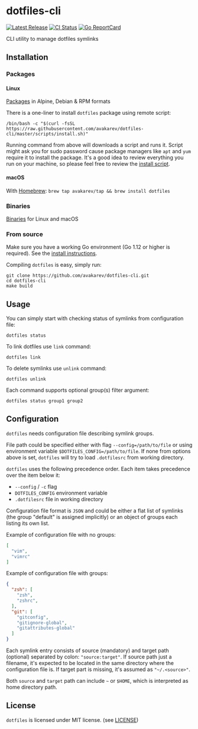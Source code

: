 # dotfiles-cli

[![Latest Release](https://img.shields.io/github/release/avakarev/dotfiles-cli.svg)](https://github.com/avakarev/dotfiles-cli/releases)
[![CI Status](https://github.com/avakarev/dotfiles-cli/actions/workflows/go.yml/badge.svg)](https://github.com/avakarev/dotfiles-cli/actions)
[![Go ReportCard](http://goreportcard.com/badge/avakarev/dotfiles-cli)](http://goreportcard.com/report/avakarev/dotfiles-cli)

CLI utility to manage dotfiles symlinks

## Installation

### Packages

#### Linux

[Packages](https://github.com/avakarev/dotfiles/releases) in Alpine, Debian & RPM formats

There is a one-liner to install `dotfiles` package using remote script:

    /bin/bash -c "$(curl -fsSL https://raw.githubusercontent.com/avakarev/dotfiles-cli/master/scripts/install.sh)"

Running command from above will downloads a script and runs it.
Script might ask you for sudo password cause package managers like `apt` and `yum` require it to install the package.
It's a good idea to review everything you run on your machine, so please feel free to review the
[install script](./scripts/install.sh).

#### macOS

With [Homebrew](https://brew.sh/): `brew tap avakarev/tap && brew install dotfiles`

### Binaries

[Binaries](https://github.com/avakarev/dotfiles/releases) for Linux and macOS

### From source

Make sure you have a working Go environment (Go 1.12 or higher is required).
See the [install instructions](http://golang.org/doc/install.html).

Compiling `dotfiles` is easy, simply run:

    git clone https://github.com/avakarev/dotfiles-cli.git
    cd dotfiles-cli
    make build

## Usage

You can simply start with checking status of symlinks from configuration file:

    dotfiles status

To link dotfiles use `link` command:

    dotfiles link

To delete symlinks use `unlink` command:

    dotfiles unlink

Each command supports optional group(s) filter argument:

    dotfiles status group1 group2

## Configuration

`dotfiles` needs configuration file describing symlink groups.

File path could be specified either with flag `--config=/path/to/file` or using environment variable `$DOTFILES_CONFIG=/path/to/file`.
If none from options above is set, `dotfiles` will try to load `.dotfilesrc` from working directory.

`dotfiles` uses the following precedence order. Each item takes precedence over the item below it:

* `--config` / `-c` flag
* `DOTFILES_CONFIG` environment variable
* `.dotfilesrc` file in working directory

Configuration file format is `JSON` and could be either a flat list of symlinks (the group "default" is assigned implicitly)
or an object of groups each listing its own list.

Example of configuration file with no groups:

```json
[
  "vim",
  "vimrc"
]
```

Example of configuration file with groups:

```json
{
  "zsh": [
    "zsh",
    "zshrc",
  ],
  "git": [
    "gitconfig",
    "gitignore-global",
    "gitattributes-global"
  ]
}
```

Each symlink entry consists of source (mandatory) and target path (optional) separated by colon: `"source:target"`.
If source path just a filename, it's expected to be located in the same directory where the configuration file is.
If target part is missing, it's assumed as `"~/.<source>"`.

Both `source` and `target` path can include `~` or `$HOME`, which is interpreted as home directory path.

## License

`dotfiles` is licensed under MIT license. (see [LICENSE](./LICENSE))
